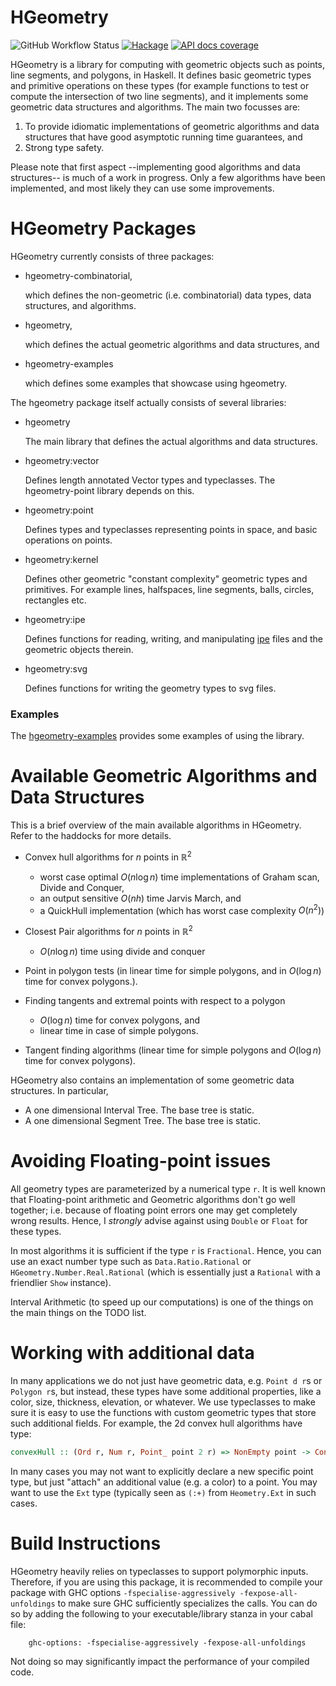 # HGeometry

![GitHub Workflow Status](https://img.shields.io/github/actions/workflow/status/noinia/hgeometry/haskell-ci.yml?branch=hgeom1_again)
[![Hackage](https://img.shields.io/hackage/v/hgeometry.svg?color=success)](https://hackage.haskell.org/package/hgeometry)
[![API docs coverage](https://img.shields.io/endpoint?url=https%3A%2F%2Fnoinia.github.io%2Fhgeometry%2Fhaddock_badge.json)](https://noinia.github.io/hgeometry/doc/)

HGeometry is a library for computing with geometric objects such as
points, line segments, and polygons, in Haskell. It defines basic
geometric types and primitive operations on these types (for example
functions to test or compute the intersection of two line segments),
and it implements some geometric data structures and algorithms. The
main two focusses are:

1. To provide idiomatic implementations of geometric algorithms and
   data structures that have good asymptotic running time guarantees,
   and
2. Strong type safety.

Please note that first aspect --implementing good algorithms and data
structures-- is much of a work in progress. Only a few algorithms have
been implemented, and most likely they can use some improvements.

# HGeometry Packages

HGeometry currently consists of three packages:

* hgeometry-combinatorial,

  which defines the non-geometric (i.e. combinatorial) data types,
  data structures, and algorithms.

* hgeometry,

  which defines the actual geometric algorithms and data structures,
  and

* hgeometry-examples

  which defines some examples that showcase using hgeometry.

The hgeometry package itself actually consists of several libraries:

* hgeometry

  The main library that defines the actual algorithms and data
  structures.

* hgeometry:vector

  Defines length annotated Vector types and typeclasses. The
  hgeometry-point library depends on this.

* hgeometry:point

  Defines types and typeclasses representing points in space, and
  basic operations on points.

* hgeometry:kernel

  Defines other geometric "constant complexity" geometric types and
  primitives. For example lines, halfspaces, line segments, balls,
  circles, rectangles etc.

* hgeometry:ipe

  Defines functions for reading, writing, and manipulating
  [ipe](http://ipe.otfried.org) files and the geometric objects
  therein.

* hgeometry:svg

  Defines functions for writing the geometry types to svg files.

### Examples

The [hgeometry-examples](hgeometry-examples) provides some examples of
using the library.

# Available Geometric Algorithms and Data Structures

This is a brief overview of the main available algorithms in
HGeometry. Refer to the haddocks for more details.

* Convex hull algorithms for $n$ points in $\mathbb{R}^2$

  - worst case optimal $O(n\log n)$ time implementations of Graham
    scan, Divide and Conquer,
  - an output sensitive $O(nh)$ time Jarvis March, and
  - a QuickHull implementation (which has worst case complexity $O(n^2)$)

* Closest Pair algorithms for $n$ points in $\mathbb{R}^2$

    - $O(n\log n)$ time using divide and conquer

* Point in polygon tests (in linear time for simple polygons, and in
  $O(\log n)$ time for convex polygons.).

* Finding tangents and extremal points with respect to a polygon

  - $O(\log n)$ time for convex polygons, and
  - linear time in case of simple polygons.

* Tangent finding algorithms (linear time for simple polygons and
  $O(\log n)$ time for convex polygons).


HGeometry also contains an implementation of some geometric data
structures. In particular,

* A one dimensional Interval Tree. The base tree is static.
* A one dimensional Segment Tree. The base tree is static.


# Avoiding Floating-point issues

All geometry types are parameterized by a numerical type `r`. It is
well known that Floating-point arithmetic and Geometric algorithms
don't go well together; i.e. because of floating point errors one may
get completely wrong results. Hence, I *strongly* advise against using
`Double` or `Float` for these types.

In most algorithms it is sufficient if the type `r` is
`Fractional`. Hence, you can use an exact number type such as
`Data.Ratio.Rational` or `HGeometry.Number.Real.Rational` (which is
essentially just a `Rational` with a friendlier `Show` instance).

Interval Arithmetic (to speed up our computations) is one of the
things on the main things on the TODO list.


# Working with additional data

In many applications we do not just have geometric data, e.g. `Point d
r`s or `Polygon r`s, but instead, these types have some additional
properties, like a color, size, thickness, elevation, or whatever. We
use typeclasses to make sure it is easy to use the functions with
custom geometric types that store such additional fields. For example,
the 2d convex hull algorithms have type:

```haskell
convexHull :: (Ord r, Num r, Point_ point 2 r) => NonEmpty point -> ConvexPolygon point
```

In many cases you may not want to explicitly declare a new specific
point type, but just "attach" an additional value (e.g. a color) to a
point. You may want to use the `Ext` type (typically seen as `(:+)`
from `Heometry.Ext` in such cases.


# Build Instructions

HGeometry heavily relies on typeclasses to support polymorphic
inputs. Therefore, if you are using this package, it is recommended to
compile your package with GHC options `-fspecialise-aggressively
-fexpose-all-unfoldings` to make sure GHC sufficiently specializes the
calls. You can do so by adding the following to your
executable/library stanza in your cabal file:


```cabal
    ghc-options: -fspecialise-aggressively -fexpose-all-unfoldings
```

Not doing so may significantly impact the performance of your compiled
code.
